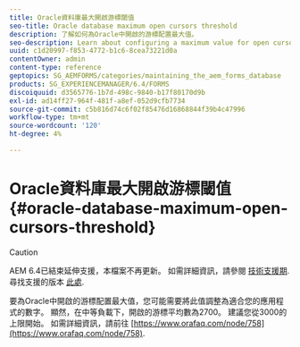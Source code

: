 ```yaml
---
title: Oracle資料庫最大開啟游標閾值
seo-title: Oracle database maximum open cursors threshold
description: 了解如何為Oracle中開啟的游標配置最大值。
seo-description: Learn about configuring a maximum value for open cursors in Oracle.
uuid: c1d20997-f853-4772-b1c6-8cea73221d0a
contentOwner: admin
content-type: reference
geptopics: SG_AEMFORMS/categories/maintaining_the_aem_forms_database
products: SG_EXPERIENCEMANAGER/6.4/FORMS
discoiquuid: d3565776-1b7d-498c-9840-b17f80170d9b
exl-id: ad14ff27-964f-481f-a8ef-052d9cfb7734
source-git-commit: c5b816d74c6f02f85476d16868844f39b4c47996
workflow-type: tm+mt
source-wordcount: '120'
ht-degree: 4%

---
```


# Oracle資料庫最大開啟游標閾值 {#oracle-database-maximum-open-cursors-threshold}

>[!CAUTION]
>
>AEM 6.4已結束延伸支援，本檔案不再更新。 如需詳細資訊，請參閱 [技術支援期](https://helpx.adobe.com//tw/support/programs/eol-matrix.html). 尋找支援的版本 [此處](https://experienceleague.adobe.com/docs/).

要為Oracle中開啟的游標配置最大值，您可能需要將此值調整為適合您的應用程式的數字。 顯然，在中等負載下，開啟的游標平均數為2700。 建議您從3000的上限開始。 如需詳細資訊，請前往 [https://www.orafaq.com/node/758](https://www.orafaq.com/node/758).
